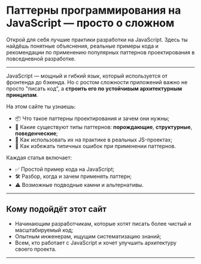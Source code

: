 # Паттерны программирования на JavaScript — просто о сложном

Открой для себя лучшие практики разработки на JavaScript. Здесь ты найдёшь понятные объяснения, реальные примеры кода и рекомендации по применению популярных паттернов проектирования в повседневной разработке.

---

JavaScript — мощный и гибкий язык, который используется от фронтенда до бэкенда. Но с ростом сложности приложений важно не просто "писать код", а **строить его по устойчивым архитектурным принципам**.

На этом сайте ты узнаешь:

- 📦 Что такое паттерны проектирования и зачем они нужны;
- 🧱 Какие существуют типы паттернов: **порождающие**, **структурные**, **поведенческие**;
- 🔄 Как использовать их на практике в реальных JS-проектах;
- 🧠 Как избежать типичных ошибок при применении паттернов.

Каждая статья включает:

- ✅ Простой пример кода на JavaScript;
- 🛠 Разбор, когда и зачем применять паттерн;
- ⚠️ Возможные подводные камни и альтернативы.

---

## Кому подойдёт этот сайт

- Начинающим разработчикам, которые хотят писать более чистый и масштабируемый код;
- Опытным инженерам, ищущим систематизацию знаний;
- Всем, кто работает с JavaScript и хочет улучшить архитектуру своего проекта.

---
